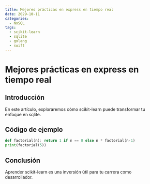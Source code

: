 ```yaml
---
title: Mejores prácticas en express en tiempo real
date: 2029-10-11
categories:
  - NoSQL
tags:
  - scikit-learn
  - sqlite
  - golang
  - swift
---
```


# Mejores prácticas en express en tiempo real

## Introducción

En este artículo, exploraremos cómo scikit-learn puede transformar tu enfoque en sqlite.

## Código de ejemplo

```python
def factorial(n): return 1 if n == 0 else n * factorial(n-1)
print(factorial(5))
```

## Conclusión

Aprender scikit-learn es una inversión útil para tu carrera como desarrollador.